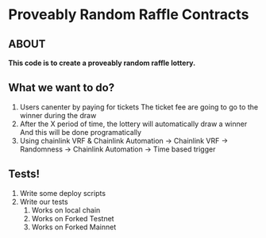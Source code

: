 # Proveably Random Raffle Contracts

## ABOUT

**This code is to create a proveably random raffle lottery.**

## What we want to do?

1. Users canenter by paying for tickets
        The ticket fee are going to go to the winner during the draw
2. After the X period of time, the lottery will automatically draw a winner
        And this will be done programatically
3. Using chainlink VRF & Chainlink Automation
        -> Chainlink VRF -> Randomness
        -> Chainlink Automation -> Time based trigger


## Tests!

1. Write some deploy scripts
2. Write our tests
   1. Works on local chain
   2. Works on Forked Testnet
   3. Works on Forked Mainnet 